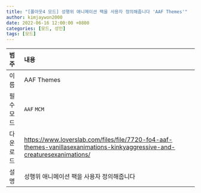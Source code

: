 ```yaml
---
title: "[폴아웃4 모드] 성행위 애니메이션 팩을 사용자 정의해줍니다 'AAF Themes'"
author: kimjaywon2000
date: 2022-06-16 12:00:00 +0800
categories: [모드, 성인]
tags: [모드]
---
```


| 범주             | 내용            |
|:----------------|:---------------|
| 이름             | AAF Themes  |
| 필수 모드         | `AAF` `MCM`  |
| 다운로드          | <https://www.loverslab.com/files/file/7720-fo4-aaf-themes-vanillasexanimations-kinkyaggressive-and-creaturesexanimations/> |
| 설명             | 성행위 애니메이션 팩을 사용자 정의해줍니다  |
